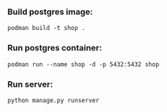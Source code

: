 ### Build postgres image:
`podman build -t shop .`

### Run postgres container:
`podman run --name shop -d -p 5432:5432 shop`

### Run server: 
`python manage.py runserver`

